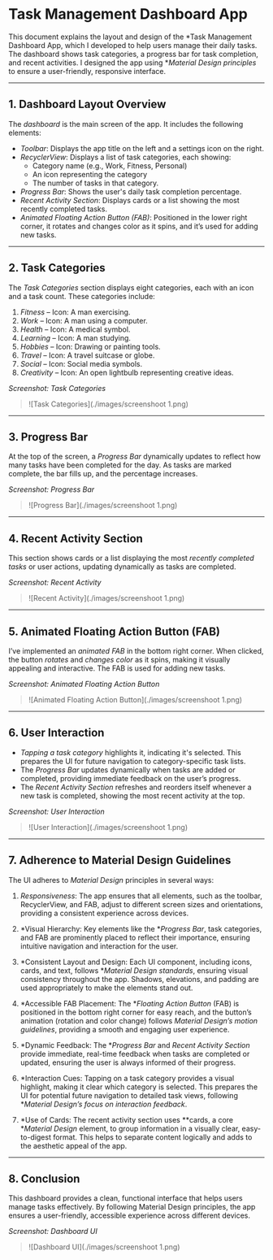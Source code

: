 # Task Management Dashboard App

This document explains the layout and design of the *Task Management Dashboard App, which I developed to help users manage their daily tasks. The dashboard shows task categories, a progress bar for task completion, and recent activities. I designed the app using **Material Design principles* to ensure a user-friendly, responsive interface.

---

## 1. Dashboard Layout Overview

The *dashboard* is the main screen of the app. It includes the following elements:

- *Toolbar*: Displays the app title on the left and a settings icon on the right.
- *RecyclerView*: Displays a list of task categories, each showing:
  - Category name (e.g., Work, Fitness, Personal)
  - An icon representing the category
  - The number of tasks in that category.
- *Progress Bar*: Shows the user's daily task completion percentage.
- *Recent Activity Section*: Displays cards or a list showing the most recently completed tasks.
- *Animated Floating Action Button (FAB)*: Positioned in the lower right corner, it rotates and changes color as it spins, and it’s used for adding new tasks.

---

## 2. Task Categories

The *Task Categories* section displays eight categories, each with an icon and a task count. These categories include:

1. *Fitness* – Icon: A man exercising.
2. *Work* – Icon: A man using a computer.
3. *Health* – Icon: A medical symbol.
4. *Learning* – Icon: A man studying.
5. *Hobbies* – Icon: Drawing or painting tools.
6. *Travel* – Icon: A travel suitcase or globe.
7. *Social* – Icon: Social media symbols.
8. *Creativity* – Icon: An open lightbulb representing creative ideas.

*Screenshot: Task Categories*
> ![Task Categories](./images/screenshoot 1.png)

---

## 3. Progress Bar

At the top of the screen, a *Progress Bar* dynamically updates to reflect how many tasks have been completed for the day. As tasks are marked complete, the bar fills up, and the percentage increases.

*Screenshot: Progress Bar*
> ![Progress Bar](./images/screenshoot 1.png)

---

## 4. Recent Activity Section

This section shows cards or a list displaying the most *recently completed tasks* or user actions, updating dynamically as tasks are completed.

*Screenshot: Recent Activity*
> ![Recent Activity](./images/screenshoot 1.png)

---

## 5. Animated Floating Action Button (FAB)

I’ve implemented an *animated FAB* in the bottom right corner. When clicked, the button *rotates* and *changes color* as it spins, making it visually appealing and interactive. The FAB is used for adding new tasks.

*Screenshot: Animated Floating Action Button*
> ![Animated Floating Action Button](./images/screenshoot 1.png)

---

## 6. User Interaction

- *Tapping a task category* highlights it, indicating it's selected. This prepares the UI for future navigation to category-specific task lists.
- The *Progress Bar* updates dynamically when tasks are added or completed, providing immediate feedback on the user’s progress.
- The *Recent Activity Section* refreshes and reorders itself whenever a new task is completed, showing the most recent activity at the top.

*Screenshot: User Interaction*
> ![User Interaction](./images/screenshoot 1.png)

---

## 7. Adherence to Material Design Guidelines

The UI adheres to *Material Design* principles in several ways:

1. *Responsiveness*: The app ensures that all elements, such as the toolbar, RecyclerView, and FAB, adjust to different screen sizes and orientations, providing a consistent experience across devices.

2. *Visual Hierarchy: Key elements like the **Progress Bar*, task categories, and FAB are prominently placed to reflect their importance, ensuring intuitive navigation and interaction for the user.

3. *Consistent Layout and Design: Each UI component, including icons, cards, and text, follows **Material Design standards*, ensuring visual consistency throughout the app. Shadows, elevations, and padding are used appropriately to make the elements stand out.

4. *Accessible FAB Placement: The **Floating Action Button* (FAB) is positioned in the bottom right corner for easy reach, and the button’s animation (rotation and color change) follows *Material Design’s motion guidelines*, providing a smooth and engaging user experience.

5. *Dynamic Feedback: The **Progress Bar* and *Recent Activity Section* provide immediate, real-time feedback when tasks are completed or updated, ensuring the user is always informed of their progress.

6. *Interaction Cues: Tapping on a task category provides a visual highlight, making it clear which category is selected. This prepares the UI for potential future navigation to detailed task views, following **Material Design’s focus on interaction feedback*.

7. *Use of Cards: The recent activity section uses **cards, a core **Material Design* element, to group information in a visually clear, easy-to-digest format. This helps to separate content logically and adds to the aesthetic appeal of the app.

---

## 8. Conclusion

This dashboard provides a clean, functional interface that helps users manage tasks effectively. By following Material Design principles, the app ensures a user-friendly, accessible experience across different devices.

*Screenshot: Dashboard UI*
> ![Dashboard UI](./images/screenshoot 1.png)
